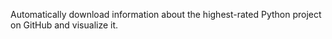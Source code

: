 Automatically download information about the highest-rated Python project on GitHub and visualize it.
